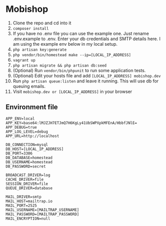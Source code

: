 # Mobishop

1. Clone the repo and cd into it
1. `composer install`
1. If you have no .env file you can use the example one. Just rename .env.example to .env. Enter your db credentials and SMTP details here. I am using the example env below in my local setup.
1. `php artisan key:generate`
1. `php vendor/bin/homestead make --ip=[LOCAL_IP_ADDRESS]`
1. `vagrant up`
1. `php artisan migrate && php artisan db:seed`
1. (Optional) Run `vendor/bin/phpunit` to run some application tests.
1. (Optional) Edit your hosts file and add `[LOCAL_IP_ADDRESS] mobishop.dev`
1. Run `php artisan queue:listen` and leave it running. This will use db for queuing emails.
1. Visit `mobishop.dev or [LOCAL_IP_ADDRESS]` in your browser

## Environment file

```
APP_ENV=local
APP_KEY=base64:lMJZJH7ETJmQ7H6KgLy41UbSWPXpkMFEnA/HbbfJNlE=
APP_DEBUG=true
APP_LOG_LEVEL=debug
APP_URL=http://localhost

DB_CONNECTION=mysql
DB_HOST=[LOCAL_IP_ADDRESS]
DB_PORT=3306
DB_DATABASE=homestead
DB_USERNAME=homestead
DB_PASSWORD=secret

BROADCAST_DRIVER=log
CACHE_DRIVER=file
SESSION_DRIVER=file
QUEUE_DRIVER=database

MAIL_DRIVER=smtp
MAIL_HOST=mailtrap.io
MAIL_PORT=2525
MAIL_USERNAME=[MAILTRAP_USERNAME]
MAIL_PASSWORD=[MAILTRAP_PASSWORD]
MAIL_ENCRYPTION=null

```
